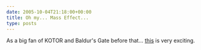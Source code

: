 ```yaml
---
date: 2005-10-04T21:18:00+00:00
title: Oh my... Mass Effect...
type: posts
---
```

As a big fan of KOTOR and Baldur's Gate before that... [this](https://masseffect.bioware.com/) is very exciting.
